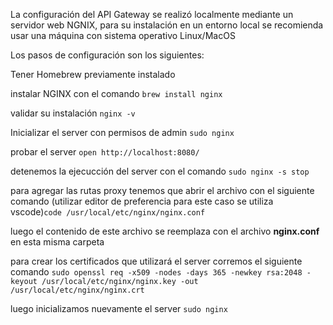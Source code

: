 La configuración del API Gateway se realizó localmente mediante un servidor web NGNIX,
para su instalación en un entorno local se recomienda usar una máquina con sistema operativo Linux/MacOS

Los pasos de configuración son los siguientes:

Tener Homebrew previamente instalado

instalar NGINX con el comando `brew install nginx`

validar su instalación `nginx -v`

Inicializar el server con permisos de admin `sudo nginx`

probar el server `open http://localhost:8080/`

detenemos la ejecucción del server con el comando `sudo nginx -s stop`

para agregar las rutas proxy tenemos que abrir el archivo con el siguiente comando (utilizar editor de preferencia para este caso se utiliza vscode)`code /usr/local/etc/nginx/nginx.conf`

luego el contenido de este archivo se reemplaza con el archivo **nginx.conf** en esta misma carpeta

para crear los certificados que utilizará el server corremos el siguiente comando `sudo openssl req -x509 -nodes -days 365 -newkey rsa:2048 -keyout /usr/local/etc/nginx/nginx.key -out /usr/local/etc/nginx/nginx.crt`

luego inicializamos nuevamente el server `sudo nginx`

